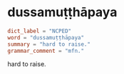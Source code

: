 # dussamuṭṭhāpaya

``` toml
dict_label = "NCPED"
word = "dussamuṭṭhāpaya"
summary = "hard to raise."
grammar_comment = "mfn."
```

hard to raise.

